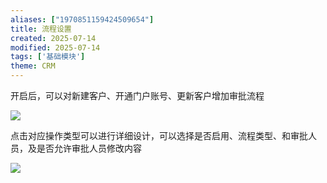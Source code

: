 ```yaml
---
aliases: ["1970851159424509654"]
title: 流程设置
created: 2025-07-14
modified: 2025-07-14
tags: ['基础模块']
theme: CRM
---
```


开启后，可以对新建客户、开通门户账号、更新客户增加审批流程

![](https://myhelpdoc.oss-cn-heyuan.aliyuncs.com/mdimages/6eedd4c5232b33e8129d5a345b829f3f.jpg)

点击对应操作类型可以进行详细设计，可以选择是否启用、流程类型、和审批人员，及是否允许审批人员修改内容

![](https://myhelpdoc.oss-cn-heyuan.aliyuncs.com/mdimages/3423d4e9d45e118fa5bfd420f1dbf60d.jpg)

